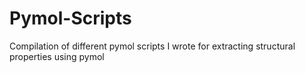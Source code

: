 # Pymol-Scripts
Compilation of different pymol scripts I wrote for extracting structural properties using pymol
